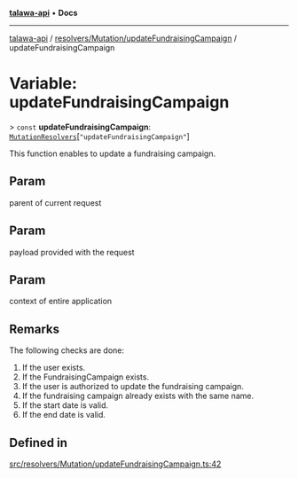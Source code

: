 [**talawa-api**](../../../../README.md) • **Docs**

***

[talawa-api](../../../../modules.md) / [resolvers/Mutation/updateFundraisingCampaign](../README.md) / updateFundraisingCampaign

# Variable: updateFundraisingCampaign

\> `const` **updateFundraisingCampaign**: [`MutationResolvers`](../../../../types/generatedGraphQLTypes/type-aliases/MutationResolvers.md)\[`"updateFundraisingCampaign"`\]

This function enables to update a fundraising campaign.

## Param

parent of current request

## Param

payload provided with the request

## Param

context of entire application

## Remarks

The following checks are done:
1. If the user exists.
2. If the FundraisingCampaign exists.
3. If the user is authorized to update the fundraising campaign.
4. If the fundraising campaign already exists with the same name.
5. If the start date is valid.
6. If the end date is valid.

## Defined in

[src/resolvers/Mutation/updateFundraisingCampaign.ts:42](https://github.com/PalisadoesFoundation/talawa-api/blob/c952c7a3bfd4b8b910fbae10313f5402ade5a9d4/src/resolvers/Mutation/updateFundraisingCampaign.ts#L42)
